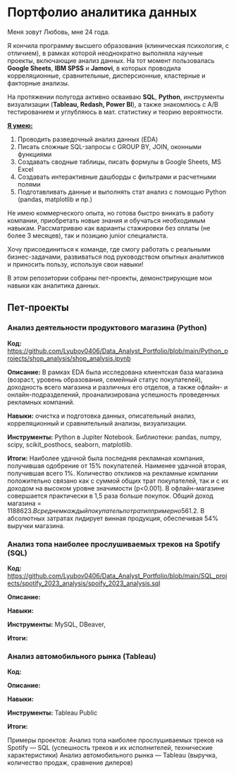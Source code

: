 # Портфолио аналитика данных

Меня зовут Любовь, мне 24 года.

Я кончила программу высшего образования (клиническая психология, с отличием), в рамках которой неоднократно выполняла научные проекты, включающие анализ данных. На тот момент пользовалась **Google Sheets**, **IBM SPSS** и **Jamovi**, в которых проводила корреляционные, сравнительные, дисперсионные, кластерные и факторные анализы. 

На протяжении полугода активно осваиваю **SQL**, **Python**, инструменты визуализации (**Tableau, Redash, Power BI**), а также знакомлюсь с A/B тестированием и углубляюсь в мат. статистику и теорию вероятности. 

**<ins>Я умею:<ins>**
1. Проводить разведочный анализ данных (EDA)
2. Писать сложные SQL-запросы с GROUP BY, JOIN, оконными функциями
3. Создавать сводные таблицы, писать формулы в Google Sheets, MS Excel 
4. Создавать интерактивные дашборды с фильтрами и расчетными полями
4. Подготавливать данные и выполнять стат анализ с помощью Python (pandas, matplotlib и пр.)

Не имею коммерческого опыта, но готова быстро вникать в работу компании, приобретать новые знания и обучаться необходимым навыкам. Рассматриваю как варианты стажировки без оплаты (не более 3 месяцев), так и позицию junior специалиста. 

Хочу присоединиться к команде, где смогу работать с реальными бизнес-задачами, развиваться под руководством опытных аналитиков и приносить пользу, используя свои навыки!

В этом репозитории собраны пет-проекты, демонстрирующие мои навыки как аналитика данных. 

## Пет-проекты

### Анализ деятельности продуктового магазина (Python)

**Код:** https://github.com/Lyubov0406/Data_Analyst_Portfolio/blob/main/Python_projects/shop_analysis/shop_analysis.ipynb      

**Описание:** В рамках EDA была исследована клиентская база магазина (возраст, уровень образования, семейный статус покупателей), доходность всего магазина и различных его отделов, а также офлайн- и онлайн-подразделений, проанализирована успешность проведенных рекламных компаний.      

**Навыки:** очистка и подготовка данных, описательный анализ, корреляционный и сравнительный анализы, визуализации.

**Инструменты:** Python в Jupiter Notebook. Библиотеки: pandas, numpy, scipy, scikit_posthocs, seaborn, matplotlib.

**Итоги:** Наиболее удачной была последняя рекламная компания, получившая одобрение от 15% покупателей. Наименее удачной вторая, получившая всего 1%. Количество откликов на рекламные компании положительно связано как с суммой общих трат покупателей, так и с их доходом на высоком уровне значимости (p<0.001). В офлайн-магазине совершается практически в 1,5 раза больше покупок. Общий доход магазина = 1188623$. В среднем каждый покупатель потратил примерно 561.2$. В абсолютных затратах лидирует винная продукция, обеспечивая 54% выручки магазина. 

### Анализ топа наиболее прослушиваемых треков на Spotify (SQL)

**Код:** https://github.com/Lyubov0406/Data_Analyst_Portfolio/blob/main/SQL_projects/spotify_2023_analysis/spoify_2023_analysis.sql    

**Описание:** 

**Навыки:** 

**Инструменты:** MySQL, DBeaver, 

**Итоги:**

### Анализ автомобильного рынка (Tableau)

**Код:**     

**Описание:**       

**Навыки:** 

**Инструменты:** Tableau Public 

**Итоги:**


Примеры проектов: 
Анализ топа наиболее прослушиваемых треков на Spotify — SQL (успешность треков и их исполнителей, технические характеристики)
Анализ автомобильного рынка — Tableau (выручка, количество продаж, сравнение дилеров)

